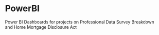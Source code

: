 # PowerBI

Power BI Dashboards for projects on Professional Data Survey Breakdown and Home Mortgage Disclosure Act
